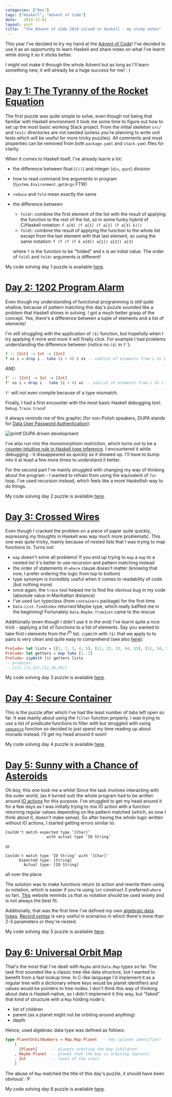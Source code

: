 ```yaml
---
categories: ["Dev"]
tags: ["Haskell", "Advent of Code"]
date:   2019-12-01
layout: post
title:  "The Advent of Code 2019 solved in Haskell - my study notes"
---
```


This year I've decided to try my hand at the [Advent of Code](https://adventofcode.com)!
I've decided to use it as an opportunity to learn Haskell and share notes on what I've learnt while doing it so it sticks better.

I might not make it through the whole Advent but as long as I'll learn something new, it will already be a huge success for me! : )

# [Day 1: The Tyranny of the Rocket Equation](https://adventofcode.com/2019/day/1)

The first puzzle was quite simple to solve, even though not being that familiar with Haskell 
environment it took me some time to figure out how to set up the most basic working Stack project.
From the initial skeleton `src/` and `test/` directories are not needed
(unless you're planning to write unit tests which will be useful for more tricky puzzles).
All comments and most properties can be removed from both `package.yaml` and `stack.yaml` files for clarity.

When it comes to Haskell itself, I've already learnt a lot:

- the difference between float (`(/)`) and integer (`div`, `quot`) division
- how to read command line arguments in program (`System.Environment.getArgs` FTW)
- `reduce` and `fold` mean exactly the same
- the difference between:
    - `foldr`: combine the first element of the list with the result of applying the function to the rest of the list, so in some funky hybrid of C/Haskell notation: `f a[0] (f a[1] (f a[2] (f a[3] k)))`
    - `foldl`: combine the result of applying the function to the whole list except from the last element with that last element, so using the same notation: `f (f (f (f k a[0]) a[1]) a[2]) a[3]`

    where `f` is the function to be "folded" and `k` is an initial value. The order of `foldl` and `foldr` arguments is different!

My code solving day 1 puzzle is available [here](https://github.com/mjarosie/advent-of-code-2019/tree/master/day-1).

# [Day 2: 1202 Program Alarm](https://adventofcode.com/2019/day/2)

Even though my understanding of functional programming is still quite shallow, because of pattern matching this day's puzzle sounded like a problem that Haskell shines in solving. I got a much better grasp of the concept. Yes, there's a difference between a tuple of elements and a list of elements!

I'm still struggling with the application of `($)` function, but hopefully when I try applying it more and more it will finally click.
For example I had problems understanding the difference between (notice no `($)` in `f'`):

```haskell
f :: [Int] -> Int -> [Int]
f xs i = drop i . take (i + 4) $ xs -- sublist of elements from i to i + 4
```

AND

```haskell
f' :: [Int] -> Int -> [Int]
f' xs i = drop i . take (i + 4) xs -- sublist of elements from i to i + 4
```

`f'` will not even compile because of a type mismatch.

Finally, I had a first encounter with the most basic Haskell debugging tool: `Debug.Trace.trace`!

It always reminds me of this graphic (for non-Polish speakers, DUPA stands for [Data User Password Authentication](https://www.wykop.pl/wpis/8245694/dupa-debugging-kazdy-pewnie-z-nas-przynajmniej-raz/)):

![printf DUPA driven development](/assets/2019-12-01-advent-of-code-2019/debugging.jpg)

I've also run into the monomorphism restriction, which turns out to be a [counter-intuitive rule in Haskell type inference](https://wiki.haskell.org/Monomorphism_restriction). I encountered it while debugging - it dissappeared as quickly as it showed up. I'll have to bump into it at least a few more times to understand it better.

For the second part I've mainly struggled with changing my way of thinking about the program - I wanted to refrain from using the equivalent of `for` loop. I've used recursion instead, which feels like a more Haskellish way to do things.

My code solving day 2 puzzle is available [here](https://github.com/mjarosie/advent-of-code-2019/tree/master/day-2).

# [Day 3: Crossed Wires](https://adventofcode.com/2019/day/3)

Even though I cracked the problem on a piece of paper quite quickly, expressing my thoughts in Haskell was way much more problematic. This one was quite tricky, mainly because of nested lists that I was trying to map functions to. Turns out:

- `map` doesn't solve all problems! If you end up trying to `map` a `map` to a nested list it's better to use recursion and pattern matching instead
- the order of statements in `where` clause doesn't matter (knowing that now, I prefer ordering the logic from top to bottom)
- type synonym is incredibly useful when it comes to readability of code (but nothing more)
- once again, the `trace` tool helped me to find the obvious bug in my code (absolute value in Manhattan distance)
- I've used `Set` typeclass (from `containers` package) for the first time
- `Data.List.findIndex` returned Maybe type, which really baffled me in the beginning! Fortunately `Data.Maybe.fromJust` came to the rescue

Additionally (even though I didn't use it in the end) I've learnt quite a nice trick - applying a list of functions to a list of elements. Say you wanted to take first i elements from the i<sup>th</sup> list. `zipWith` with `($)` that we apply to to pairs is very clean and quite easy to comprehend (see also [here](https://stackoverflow.com/a/12124107/3088888)):

```haskell
Prelude> let lists = [[1, 2, 3, 4, 5], [11, 22, 33, 44, 55], [12, 34, 56, 78, 90]]
Prelude> let getters = map take [1..3]
Prelude> zipWith ($) getters lists
-- produces:
-- [[1],[11,22],[12,34,56]]
```

My code solving day 3 puzzle is available [here](https://github.com/mjarosie/advent-of-code-2019/tree/master/day-3).

# [Day 4: Secure Container](https://adventofcode.com/2019/day/4)

This is the puzzle after which I've had the least number of tabs left open so far. It was mainly about using the `filter` function properly. I was trying to use a list of predicate functions to filter with but struggled with using [`sequence`](https://hackage.haskell.org/package/base-4.12.0.0/docs/Prelude.html#v:sequence) function so decided to just spend my time reading up about monads instead. I'll get my head around it soon!

My code solving day 4 puzzle is available [here](https://github.com/mjarosie/advent-of-code-2019/tree/master/day-4).

# [Day 5: Sunny with a Chance of Asteroids](https://adventofcode.com/2019/day/5)

Oh boy, this one took me a while! Since the task involves interacting with the outer world, (as it turned out) the whole program had to be written around [IO actions](https://en.wikibooks.org/wiki/Haskell/Simple_input_and_output) for this purpose. I've struggled to get my head around it for a few days as I was initially trying to mix IO action with a function returning regular values depending on the pattern matched (which, as now I think about it, doesn't make sense). So after having the whole logic written without IO actions, I started getting errors similar to:

```
Couldn't match expected type ‘[Char]’
                  with actual type ‘IO String’
```

or

```
Couldn't match type ‘IO String’ with ‘[Char]’
      Expected type: [String]
        Actual type: [IO String]
```

all over the place.

The solution was to make functions return `IO` action and rewrite them using `do` notation, which is easier if you're using `let` construct (I preferred `where` so far). [This](https://wiki.haskell.org/Do_notation_considered_harmful) website reminds us that `do` notation should be used wisely and is not always the best fit.

Additionally, that was the first time I've defined my own [algebraic data types](https://www.schoolofhaskell.com/school/starting-with-haskell/introduction-to-haskell/2-algebraic-data-types#algebraic-data-types-in-general). [Record syntax](http://learnyouahaskell.com/making-our-own-types-and-typeclasses#record-syntax) is very useful in scenarios in which there's more than 2-3 parameters or they're nested.

My code solving day 5 puzzle is available [here](https://github.com/mjarosie/advent-of-code-2019/tree/master/day-5).

# [Day 6: Universal Orbit Map](https://adventofcode.com/2019/day/6)

That's the most that I've dealt with `Maybe` and `Data.Map` types so far. The task first sounded like a classic tree-like data structure, but I wanted to benefit from a fast lookup time. In C-like language I'd implement it as a regular tree with a dictionary where keys would be planet identifiers and values would be pointers to tree nodes. I don't think this way of thinking about data is Haskell-native, so I didn't implement it this way, but "faked" that kind of structure with a `Map` holding node's:

- list of children
- parent (as a planet might not be orbiting around anything)
- depth

Hence, used algebraic data type was defined as follows:

```haskell
type PlanetOrbitNumbers = Map.Map Planet  -- key (planet identifier)
    (
      [Planet]      -- planets orbiting the key (children)
    , Maybe Planet  -- planet that the key is orbiting (parent)
    , Int           -- level of the orbit
    )
```

The abuse of `Map` matched the title of this day's puzzle, it should have been obvious! : P

My code solving day 6 puzzle is available [here](https://github.com/mjarosie/advent-of-code-2019/tree/master/day-6).